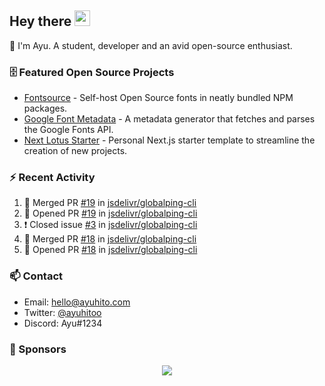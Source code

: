 ## Hey there <img src="https://media.giphy.com/media/hvRJCLFzcasrR4ia7z/giphy.gif" width="25" height="25">

📝 I'm Ayu. A student, developer and an avid open-source enthusiast.

### 🗄 Featured Open Source Projects

- [Fontsource](https://github.com/fontsource/fontsource) - Self-host Open Source fonts in neatly bundled NPM packages.
- [Google Font Metadata](https://github.com/fontsource/google-font-metadata) - A metadata generator that fetches and parses the Google Fonts API.
- [Next Lotus Starter](https://github.com/DecliningLotus/next-lotus-starter) - Personal Next.js starter template to streamline the creation of new projects.

### ⚡ Recent Activity

<!--START_SECTION:activity-->

1. 🎉 Merged PR [#19](https://github.com/jsdelivr/globalping-cli/pull/19) in [jsdelivr/globalping-cli](https://github.com/jsdelivr/globalping-cli)
2. 💪 Opened PR [#19](https://github.com/jsdelivr/globalping-cli/pull/19) in [jsdelivr/globalping-cli](https://github.com/jsdelivr/globalping-cli)
3. ❗️ Closed issue [#3](https://github.com/jsdelivr/globalping-cli/issues/3) in [jsdelivr/globalping-cli](https://github.com/jsdelivr/globalping-cli)
4. 🎉 Merged PR [#18](https://github.com/jsdelivr/globalping-cli/pull/18) in [jsdelivr/globalping-cli](https://github.com/jsdelivr/globalping-cli)
5. 💪 Opened PR [#18](https://github.com/jsdelivr/globalping-cli/pull/18) in [jsdelivr/globalping-cli](https://github.com/jsdelivr/globalping-cli)
<!--END_SECTION:activity-->

### 📫 Contact

- Email: hello@ayuhito.com
- Twitter: [@ayuhitoo](https://twitter.com/ayuhitoo)
- Discord: Ayu#1234


### :sparkling_heart: Sponsors

<p align="center">
  <a href="https://cdn.jsdelivr.net/gh/ayuhito/ayuhito/sponsors.svg">
    <img src='https://cdn.jsdelivr.net/gh/ayuhito/ayuhito/sponsors.svg'/>
  </a>
</p>